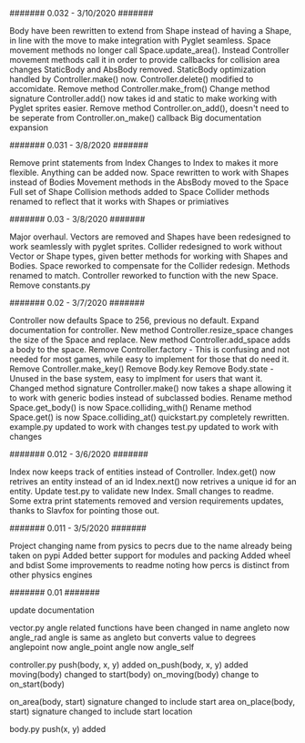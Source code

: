 #######
0.032 - 3/10/2020
#######

Body have been rewritten to extend from Shape instead of having a Shape, in line with the move to make integration with Pyglet seamless.
Space movement methods no longer call Space.update_area(). Instead Controller movement methods call it in order to provide callbacks for collision area changes
StaticBody and AbsBody removed. StaticBody optimization handled by Controller.make() now. Controller.delete() modified to accomidate.
Remove method Controller.make_from()
Change method signature Controller.add() now takes id and static to make working with Pyglet sprites easier.
Remove method Controller.on_add(), doesn't need to be seperate from Controller.on_make() callback
Big documentation expansion


#######
0.031 - 3/8/2020
#######

Remove print statements from Index
Changes to Index to makes it more flexible. Anything can be added now.
Space rewritten to work with Shapes instead of Bodies
Movement methods in the AbsBody moved to the Space
Full set of Shape Collision methods added to Space
Collider methods renamed to reflect that it works with Shapes or primiatives

#######
0.03 - 3/8/2020
#######

Major overhaul.
Vectors are removed and Shapes have been redesigned to work seamlessly with pyglet sprites.
Collider redesigned to work without Vector or Shape types, given better methods for working with Shapes and Bodies.
Space reworked to compensate for the Collider redesign. Methods renamed to match.
Controller reworked to function with the new Space.
Remove constants.py

#######
0.02 - 3/7/2020
#######

Controller now defaults Space to 256, previous no default.
Expand documentation for controller.
New method Controller.resize_space changes the size of the Space and replace.
New method Controller.add_space adds a body to the space.
Remove Controller.factory - This is confusing and not needed for most games, while easy to implement for those that do need it.
Remove Controller.make_key()
Remove Body.key
Remove Body.state - Unused in the base system, easy to implment for users that want it.
Changed method signature Controller.make() now takes a shape allowing it to work with generic bodies instead of subclassed bodies.
Rename method Space.get_body() is now Space.colliding_with()
Rename method Space.get() is now Space.colliding_at()
quickstart.py completely rewritten.
example.py updated to work with changes
test.py updated to work with changes

#######
0.012 - 3/6/2020
#######

Index now keeps track of entities instead of Controller.
Index.get() now retrives an entity instead of an id
Index.next() now retrives a unique id for an entity.
Update test.py to validate new Index.
Small changes to readme.
Some extra print statements removed and version requirements updates, thanks to Slavfox for pointing those out.




#######
0.011 - 3/5/2020
#######

Project changing name from pysics to pecrs due to the name already being taken on pypi
Added better support for modules and packing
Added wheel and bdist
Some improvements to readme noting how percs is distinct from other physics engines


#######
0.01
#######

update documentation

vector.py
angle related functions have been changed in name
angleto now angle_rad
angle is same as angleto but converts value to degrees
anglepoint now angle_point
angle now angle_self

controller.py
push(body, x, y) added
on_push(body, x, y) added
moving(body) changed to start(body)
on_moving(body) change to on_start(body)

on_area(body, start) signature changed to include start area
on_place(body, start) signature changed to include start location


body.py
push(x, y) added